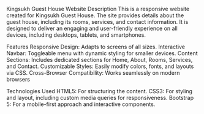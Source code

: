 Kingsukh Guest House Website
Description
This is a responsive website created for Kingsukh Guest House. The site provides details about the guest house, including its rooms, services, and contact information. It is designed to deliver an engaging and user-friendly experience on all devices, including desktops, tablets, and smartphones.

Features
Responsive Design: Adapts to screens of all sizes.
Interactive Navbar: Toggleable menu with dynamic styling for smaller devices.
Content Sections: Includes dedicated sections for Home, About, Rooms, Services, and Contact.
Customizable Styles: Easily modify colors, fonts, and layouts via CSS.
Cross-Browser Compatibility: Works seamlessly on modern browsers

Technologies Used
HTML5: For structuring the content.
CSS3: For styling and layout, including custom media queries for responsiveness.
Bootstrap 5: For a mobile-first approach and interactive components.
